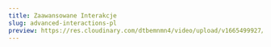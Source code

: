 ```yaml
---
title: Zaawansowane Interakcje
slug: advanced-interactions-pl
preview: https://res.cloudinary.com/dtbemnmn4/video/upload/v1665499927/advanced-interactions_vlnfx5.mp4
---
```

